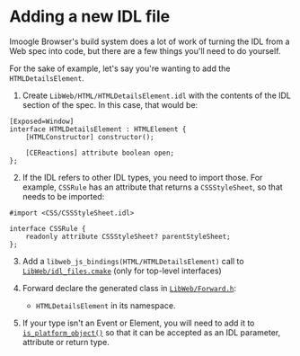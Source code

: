 # Adding a new IDL file

Imoogle Browser's build system does a lot of work of turning the IDL from a Web spec into code, but there are a few things you'll need to do yourself.

For the sake of example, let's say you're wanting to add the `HTMLDetailsElement`.

1. Create `LibWeb/HTML/HTMLDetailsElement.idl` with the contents of the IDL section of the spec. In this case, that would be:
```webidl
[Exposed=Window]
interface HTMLDetailsElement : HTMLElement {
    [HTMLConstructor] constructor();

    [CEReactions] attribute boolean open;
};
```

2. If the IDL refers to other IDL types, you need to import those. For example, `CSSRule` has an attribute that returns a `CSSStyleSheet`, so that needs to be imported:
```webidl
#import <CSS/CSSStyleSheet.idl>

interface CSSRule {
    readonly attribute CSSStyleSheet? parentStyleSheet;
};
```

3. Add a `libweb_js_bindings(HTML/HTMLDetailsElement)` call to [`LibWeb/idl_files.cmake`](../Libraries/LibWeb/idl_files.cmake) (only for top-level interfaces)

4. Forward declare the generated class in [`LibWeb/Forward.h`](../Libraries/LibWeb/Forward.h):
    - `HTMLDetailsElement` in its namespace.

5. If your type isn't an Event or Element, you will need to add it to [`is_platform_object()`](../Meta/Lagom/Tools/CodeGenerators/LibWeb/BindingsGenerator/IDLGenerators.cpp)
   so that it can be accepted as an IDL parameter, attribute or return type.

